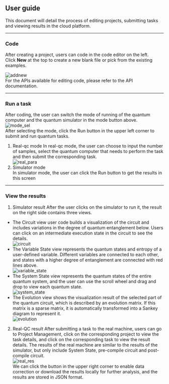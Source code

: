<!--
http://localhost:3000/
http://janusq.zju.edu.cn:10211/
-->
## User guide

This document will detail the process of editing projects, submitting tasks and viewing results in the cloud platform.

---
### Code
After creating a project, users can code in the code editor on the left.  
Click **New** at the top to create a new blank file or pick from the existing examples.

![addnew](http://janusq.zju.edu.cn:10211/md-pics/addnew.png)  
For the APIs available for editing code, please refer to the API documentation.

---
### Run a task
After coding, the user can switch the mode of running of the quantum computer and the quantum simulator in the mode button above.  
![mode_sel](http://janusq.zju.edu.cn:10211/md-pics/mode_sel.png)  
After selecting the mode, click the Run button in the upper left corner to submit and run quantum tasks.

1. Real-qc mode
In real-qc mode, the user can choose to input the number of samples, select the quantum computer that needs to perform the task and then submit the corresponding task.  
![real_para](http://janusq.zju.edu.cn:10211/md-pics/real_para.png)
2. Simulator mode  
In simulator mode, the user can click the Run button to get the results in this screen  
---
### View the results

1. Simulator result
After the user clicks on the simulator to run it, the result on the right side contains three views.  
- The Circuit view user code builds a visualization of the circuit and includes variations in the degree of quantum entanglement below. Users can click on an intermediate execution state in the circuit to see the details.  
![circuit](http://janusq.zju.edu.cn:10211/md-pics/circuit.png)
- The Variable State view represents the quantum states and entropy of a user-defined variable. Different variables are connected to each other, and states with a higher degree of entanglement are connected with red lines above.  
![variable_state](http://janusq.zju.edu.cn:10211/md-pics/variable_state.png)
- The System State view represents the quantum states of the entire quantum system, and the user can use the scroll wheel and drag and drop to view each quantum state.  
![system_state](http://janusq.zju.edu.cn:10211/md-pics/system_state.png)
- The Evolution view shows the visualization result of the selected part of the quantum circuit, which is described by an evolution matrix. If this matrix is a sparse matrix, it is automatically transformed into a Sankey diagram to represent it.  
![evolution](http://janusq.zju.edu.cn:10211/md-pics/evolution.png)
2. Real-QC result
After submitting a task to the real machine, users can go to Project Management, click on the corresponding project to view the task details, and click on the corresponding task to view the result details. The results of the real machine are similar to the results of the simulator, but only include System State, pre-compile circuit and post-compile circuit.  
![real_res](http://janusq.zju.edu.cn:10211/md-pics/real_res.png)  
We can click the button in the upper right corner to enable data correction or download the results locally for further analysis, and the results are stored in JSON format.  




